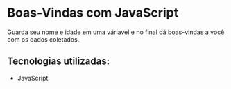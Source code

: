 # Boas-Vindas com JavaScript
Guarda seu nome e idade em uma váriavel e no final dá boas-vindas a você com os dados coletados.
## Tecnologias utilizadas:
* JavaScript
